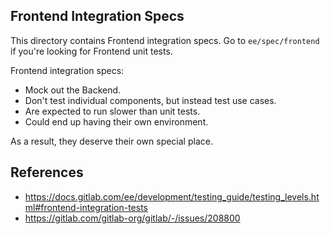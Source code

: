 ## Frontend Integration Specs

This directory contains Frontend integration specs. Go to `ee/spec/frontend` if you're looking for Frontend unit tests.

Frontend integration specs:

- Mock out the Backend.
- Don't test individual components, but instead test use cases.
- Are expected to run slower than unit tests.
- Could end up having their own environment.

As a result, they deserve their own special place.

## References

- https://docs.gitlab.com/ee/development/testing_guide/testing_levels.html#frontend-integration-tests
- https://gitlab.com/gitlab-org/gitlab/-/issues/208800
